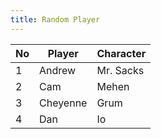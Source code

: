 ```yaml
---
title: Random Player
---
```


| No  | Player   | Character |
| --- | -------- | --------- |
| 1   | Andrew   | Mr. Sacks |
| 2   | Cam      | Mehen     |
| 3   | Cheyenne | Grum      |
| 4   | Dan      | Io        |
